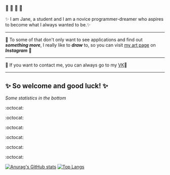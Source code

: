 ### 👋 👋 👋 👋

:sparkles: I am Jane, a student and
I am a novice programmer-dreamer who aspires to become what I always wanted to be.:sparkles:  

-----------------------------------
:cherry_blossom: To some of that don't only want to see applications and find out **_something more_**, I really like to  **_draw_** to, so
you can visit [my art page](https://www.instagram.com/swortoi/) on **_Instagram_** :cherry_blossom:

---------------------------------------
:cherry_blossom: If you want to contact me, you can always go to my [VK](https://vk.com/sworteiza):cherry_blossom:

-----------------------------------------

:sparkles: So welcome and good luck! :sparkles:
------------------------
_Some statistics in the bottom_

:octocat:

:octocat:

:octocat:

:octocat:

:octocat:

:octocat:

[![Anurag's GitHub stats](https://github-readme-stats.vercel.app/api?username=sworteiza&show_icons=true&theme=cobalt)](https://github.com/anuraghazra/github-readme-stats)
[![Top Langs](https://github-readme-stats.vercel.app/api/top-langs/?username=sworteiza&langs_count=8&layout=compact)](https://github.com/anuraghazra/github-readme-stats)



<!--
**sworteiza/sworteiza** is a ✨ _special_ ✨ repository because its `README.md` (this file) appears on your GitHub profile.
